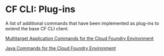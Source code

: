 <!-- loiodc28ce3b76d34a14bd9efe097210814f -->

# CF CLI: Plug-ins

A list of additional commands that have been implemented as plug-ins to extend the base CF CLI client.



[Multitarget Application Commands for the Cloud Foundry Environment](multitarget-application-commands-for-the-cloud-foundry-environment-65ddb1b.md)

[Java Commands for the Cloud Foundry Environment](java-plug-in-for-the-cloud-foundry-command-line-interface.md)
